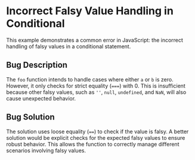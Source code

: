 # Incorrect Falsy Value Handling in Conditional

This example demonstrates a common error in JavaScript: the incorrect handling of falsy values in a conditional statement.

## Bug Description
The `foo` function intends to handle cases where either `a` or `b` is zero. However, it only checks for strict equality (`===`) with 0. This is insufficient because other falsy values, such as `''`, `null`, `undefined`, and `NaN`, will also cause unexpected behavior.

## Bug Solution
The solution uses loose equality (`==`) to check if the value is falsy.  A better solution would be explicit checks for the expected falsy values to ensure robust behavior.  This allows the function to correctly manage different scenarios involving falsy values.
